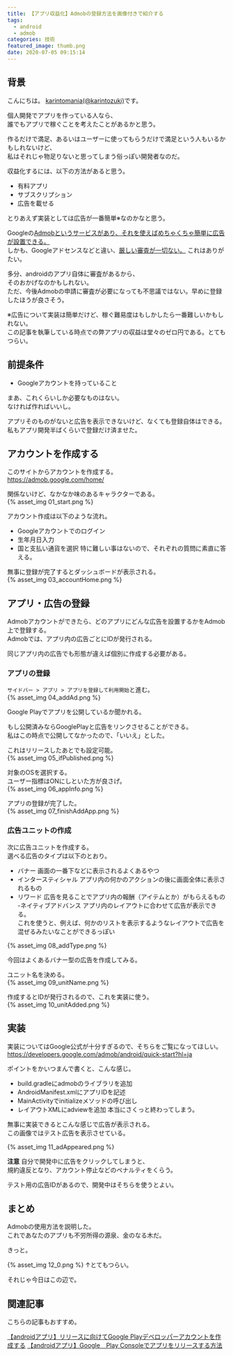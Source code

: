 ```yaml
---
title: 【アプリ収益化】Admobの登録方法を画像付きで紹介する
tags:
  - android
  - admob
categories: 技術
featured_image: thumb.png
date: 2020-07-05 09:15:14
---
```



## 背景
こんにちは。 [karintomania(@karintozuki)](https://twitter.com/karintozuki)です。  

個人開発でアプリを作っている人なら、  
誰でもアプリで稼ぐことを考えたことがあるかと思う。  

作るだけで満足、あるいはユーザーに使ってもらうだけで満足という人もいるかもしれないけど、  
私はそれじゃ物足りないと思ってしまう俗っぽい開発者なのだ。  
<!-- more -->
収益化するには、以下の方法があると思う。  
- 有料アプリ
- サブスクリプション
- 広告を載せる


とりあえず実装としては広告が一番簡単※なのかなと思う。  

Googleの<u>Admobというサービスがあり、それを使えばめちゃくちゃ簡単に広告が設置できる。</u>  
しかも、Googleアドセンスなどと違い、<u>厳しい審査が一切ない。</u>
これはありがたい。  

多分、androidのアプリ自体に審査があるから、  
そのおかげなのかもしれない。  
ただ、今後Admobの申請に審査が必要になっても不思議ではない。早めに登録したほうが良さそう。  


※広告について実装は簡単だけど、稼ぐ難易度はもしかしたら一番難しいかもしれない。  
この記事を執筆している時点での弊アプリの収益は堂々のゼロ円である。とてもつらい。  

## 前提条件

- Googleアカウントを持っていること


まあ、これくらいしか必要なものはない。  
なければ作ればいいし。  

アプリそのものがないと広告を表示できないけど、なくても登録自体はできる。  
私もアプリ開発半ばくらいで登録だけ済ませた。  


## アカウントを作成する

このサイトからアカウントを作成する。  
https://admob.google.com/home/

関係ないけど、なかなか味のあるキャラクターである。  
{% asset_img 01_start.png %}

アカウント作成は以下のような流れ。  
- Googleアカウントでのログイン
- 生年月日入力
- 国と支払い通貨を選択
特に難しい事はないので、それぞれの質問に素直に答える。  

無事に登録が完了するとダッシュボードが表示される。  
{% asset_img 03_accountHome.png %}

## アプリ・広告の登録

Admobアカウントができたら、どのアプリにどんな広告を設置するかをAdmob上で登録する。  
Admobでは、アプリ内の広告ごとにIDが発行される。  

同じアプリ内の広告でも形態が違えば個別に作成する必要がある。  

### アプリの登録
`サイドバー > アプリ > アプリを登録して利用開始`と進む。  
{% asset_img 04_addAd.png %}

Google Playでアプリを公開しているか聞かれる。  

もし公開済みならGooglePlayと広告をリンクさせることができる。  
私はこの時点で公開してなかったので、「いいえ」とした。  

これはリリースしたあとでも設定可能。  
{% asset_img 05_ifPublished.png %}

対象のOSを選択する。  
ユーザー指標はONにしといた方が良さげ。  
{% asset_img 06_appInfo.png %}

アプリの登録が完了した。  
{% asset_img 07_finishAddApp.png %}

### 広告ユニットの作成
次に広告ユニットを作成する。  
選べる広告のタイプは以下のとおり。  
- バナー
	画面の一番下などに表示されるよくあるやつ
- インタースティシャル
	アプリ内の何かのアクションの後に画面全体に表示されるもの
- リワード
	広告を見ることでアプリ内の報酬（アイテムとか）がもらえるもの
-ネイティブアドバンス
	アプリ内のレイアウトに合わせて広告が表示できる。  
	これを使うと、例えば、何かのリストを表示するようなレイアウトで広告を混ぜるみたいなことができるっぽい  

{% asset_img 08_addType.png %}


今回はよくあるバナー型の広告を作成してみる。  

ユニット名を決める。  
{% asset_img 09_unitName.png %}

作成するとIDが発行されるので、これを実装に使う。  
{% asset_img 10_unitAdded.png %}

## 実装

実装についてはGoogle公式が十分すぎるので、そちらをご覧になってほしい。  
https://developers.google.com/admob/android/quick-start?hl=ja

ポイントをかいつまんで書くと、こんな感じ。  
- build.gradleにadmobのライブラリを追加
- AndroidManifest.xmlにアプリIDを記述
- MainActivityでinitializeメソッドの呼び出し
- レイアウトXMLにadviewを追加
本当にさくっと終わってしまう。  

無事に実装できるとこんな感じで広告が表示される。  
この画像ではテスト広告を表示させている。  

{% asset_img 11_adAppeared.png %}

**注意**
自分で開発中に広告をクリックしてしまうと、  
規約違反となり、アカウント停止などのペナルティをくらう。  

テスト用の広告IDがあるので、開発中はそちらを使うとよい。  


## まとめ

Admobの使用方法を説明した。  
これであなたのアプリも不労所得の源泉、金のなる木だ。  

きっと。  
  
  
  



{% asset_img 12_0.png %}
↑とてもつらい。  

それじゃ今日はこの辺で。  

## 関連記事
こちらの記事もおすすめ。  

[【androidアプリ】リリースに向けてGoogle Playデベロッパーアカウントを作成する](/2020/06/2020-0622-createAndroidDeveloperAccount/)
[【androidアプリ】Google　Play Consoleでアプリをリリースする方法](/2020/06/2020-0622-release/)